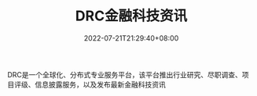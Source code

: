 ﻿---
weight: 
title: "DRC金融科技资讯"
description: "DRC是一个全球化、分布式专业服务平台，该平台推出行业研究、尽职调查、项目评级、信息披露服务，以及发布最新金融科技资讯"
date: 2022-07-21T21:29:40+08:00
lastmod: 2022-07-21T09:55:40+08:00
draft: false
authors: ["Cindy"]
featuredImage: "drcjinrongkejizixun.jpg"
link: "http://mp.weixin.qq.com/profile?src=3&timestamp=1658374684&ver=1&signature=Z0c3tyjhiJMQpc3VVu53QQS6oe9iICXuCg3FHbO9la5DL1D7cp4IL1rnHMKugJJdHDIoim0wo8bJa-H6s55RLQ=="
tags: ["微信公众号","DRC金融科技资讯"]
categories: ["navigation"]
navigation: ["微信公众号"]
lightgallery: true
toc: true
pinned: false
recommend: false
recommend1: false
---
DRC是一个全球化、分布式专业服务平台，该平台推出行业研究、尽职调查、项目评级、信息披露服务，以及发布最新金融科技资讯
